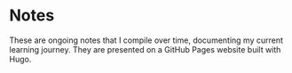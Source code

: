 # Notes

These are ongoing notes that I compile over time, documenting my current learning journey. They are presented on a GitHub Pages website built with Hugo.
